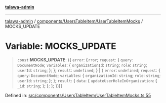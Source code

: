 [**talawa-admin**](../../../../README.md)

***

[talawa-admin](../../../../README.md) / [components/UsersTableItem/UserTableItemMocks](../README.md) / MOCKS\_UPDATE

# Variable: MOCKS\_UPDATE

> `const` **MOCKS\_UPDATE**: (\{ `error`: `Error`; `request`: \{ `query`: `DocumentNode`; `variables`: \{ `organizationId`: `string`; `role`: `string`; `userId`: `string`; \}; \}; `result`: `undefined`; \} \| \{ `error`: `undefined`; `request`: \{ `query`: `DocumentNode`; `variables`: \{ `organizationId`: `string`; `role`: `string`; `userId`: `string`; \}; \}; `result`: \{ `data`: \{ `updateUserRoleInOrganization`: \{ `_id`: `string`; \}; \}; \}; \})[]

Defined in: [src/components/UsersTableItem/UserTableItemMocks.ts:55](https://github.com/bint-Eve/talawa-admin/blob/3ea1bc8148fd1f2efa92a17958ea5a5df0d9cc86/src/components/UsersTableItem/UserTableItemMocks.ts#L55)
